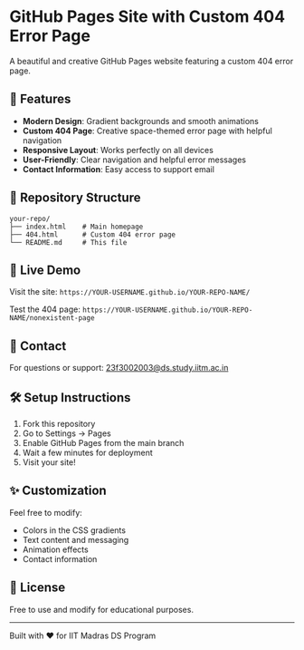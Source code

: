 # GitHub Pages Site with Custom 404 Error Page

A beautiful and creative GitHub Pages website featuring a custom 404 error page.

## 🌟 Features

- **Modern Design**: Gradient backgrounds and smooth animations
- **Custom 404 Page**: Creative space-themed error page with helpful navigation
- **Responsive Layout**: Works perfectly on all devices
- **User-Friendly**: Clear navigation and helpful error messages
- **Contact Information**: Easy access to support email

## 📁 Repository Structure

```
your-repo/
├── index.html    # Main homepage
├── 404.html      # Custom 404 error page
└── README.md     # This file
```

## 🚀 Live Demo

Visit the site: `https://YOUR-USERNAME.github.io/YOUR-REPO-NAME/`

Test the 404 page: `https://YOUR-USERNAME.github.io/YOUR-REPO-NAME/nonexistent-page`

## 📧 Contact

For questions or support: 23f3002003@ds.study.iitm.ac.in

## 🛠️ Setup Instructions

1. Fork this repository
2. Go to Settings → Pages
3. Enable GitHub Pages from the main branch
4. Wait a few minutes for deployment
5. Visit your site!

## ✨ Customization

Feel free to modify:
- Colors in the CSS gradients
- Text content and messaging
- Animation effects
- Contact information

## 📝 License

Free to use and modify for educational purposes.

---

Built with ❤️ for IIT Madras DS Program
